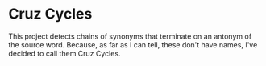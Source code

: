 # Cruz Cycles

This project detects chains of synonyms that terminate on an antonym of the source word. Because, as far as I can tell, these don't have names, I've decided to call them Cruz Cycles.